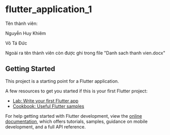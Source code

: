 # flutter_application_1

Tên thành viên:

Nguyễn Huy Khiêm

Võ Tá Đức 

Ngoài ra tên thành viên còn được ghi trong file "Danh sach thanh vien.docx"

## Getting Started

This project is a starting point for a Flutter application.

A few resources to get you started if this is your first Flutter project:

- [Lab: Write your first Flutter app](https://docs.flutter.dev/get-started/codelab)
- [Cookbook: Useful Flutter samples](https://docs.flutter.dev/cookbook)

For help getting started with Flutter development, view the
[online documentation](https://docs.flutter.dev/), which offers tutorials,
samples, guidance on mobile development, and a full API reference.
